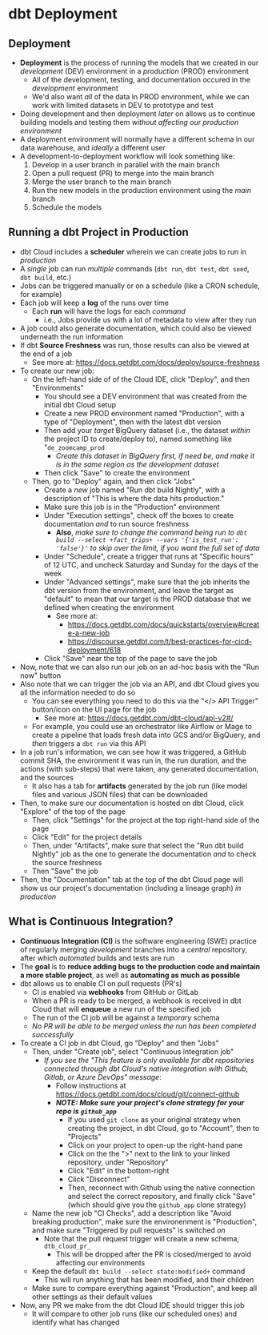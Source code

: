 # dbt Deployment


## Deployment
- **Deployment** is the process of running the models that we created in our *development* (DEV) environment in a *production* (PROD) environment
    - All of the development, testing, and documentation occured in the *development* environment
    - We'd also want *all* of the data in PROD environment, while we can work with limited datasets in DEV to prototype and test
- Doing development and then deployment *later* on allows us to continue building models and testing them *without affecting our production environment*
- A deployment environment will normally have a different schema in our data warehouse, and *ideally* a different user
- A development-to-deployment workflow will look something like: 
    1. Develop in a user branch in parallel with the main branch
    2. Open a pull request (PR) to merge into the main branch 
    3. Merge the user branch to the main branch
    4. Run the new models in the production environment using the *main* branch 
    5. Schedule the models


## Running a dbt Project in Production
- dbt Cloud includes a **scheduler** wherein we can create jobs to run in *production*
- A *single* job can run *multiple* commands (`dbt run`, `dbt test`, `dbt seed`, `dbt build`, etc.)
- Jobs can be triggered manually or on a schedule (like a CRON schedule, for example)
- Each job will keep a **log** of the runs over time
    - Each **run** will have the logs for each *command*
        - i.e., Jobs provide us with a lot of metadata to view after they run
- A job could also generate documentation, which could also be viewed underneath the run information
- If dbt **Source Freshness** was run, those results can also be viewed at the end of a job
    - See more at: https://docs.getdbt.com/docs/deploy/source-freshness
- To create our new job:
    - On the left-hand side of of the Cloud IDE, click "Deploy", and then "Environments"
        - You should see a DEV environment that was created from the initial dbt Cloud setup
        - Create a new PROD environment named "Production", with a type of "Deployment", then with the latest dbt version
        - Then add your *target* BigQuery dataset (i.e., the dataset *within* the project ID to create/deploy to), named something like "`de_zoomcamp_prod`
            - *Create this dataset in BigQuery first, if need be, and make it is in the same region as the development dataset*
        - Then click "Save" to create the environment
    - Then, go to "Deploy" again, and then click "Jobs"
        - Create a *new* job named "Run dbt build Nightly", with a description of "This is where the data hits production."
        - Make sure this job is in the "Production" environment
        - Under "Execution settings", check off the boxes to create documentation *and* to run source freshness
            - **Also**, *make sure to change the command being run to `dbt build --select +fact_trips+ --vars '{'is_test_run': 'false'}'` to skip over the limit, if you want the full set of data*
        - Under "Schedule", create a trigger that runs at "Specific hours" of 12 UTC, and uncheck Saturday and Sunday for the days of the week
        - Under "Advanced settings", make sure that the job inherits the dbt version from the environment, and leave the target as "default" to mean that our target is the PROD database that we defined when creating the environment
            - See more at:
                - https://docs.getdbt.com/docs/quickstarts/overview#create-a-new-job
                - https://discourse.getdbt.com/t/best-practices-for-cicd-deployment/618
        - Click "Save" near the top of the page to save the job
- Now, note that we can also run our job on an ad-hoc basis with the "Run now" button
- Also note that we can trigger the job via an API, and dbt Cloud gives you all the information needed to do so
    - You can see everything you need to do this via the "</> API Trigger" button/icon on the UI page for the job
        - See more at: https://docs.getdbt.com/dbt-cloud/api-v2#/
    - For example, you could use an orchestrator like Airflow or Mage to create a pipeline that loads fresh data into GCS and/or BigQuery, and *then* triggers a `dbt run` via this API
- In a job run's information, we can see how it was triggered, a GitHub commit SHA, the environment it was run in, the run duration, and the actions (with sub-steps) that were taken, any generated documentation, and the sources
    - It also has a tab for **artifacts** generated by the job run (like model files and various JSON files) that can be downloaded
- Then, to make sure our documentation is hosted on dbt Cloud, click "Explore" of the top of the page
    - Then, click "Settings" for the project at the top right-hand side of the page
    - Click "Edit" for the project details
    - Then, under "Artifacts", make sure that select the "Run dbt build Nightly" job as the one to generate the documentation *and* to check the source freshness
    - Then "Save" the job
- Then, the "Documentation" tab at the top of the dbt Cloud page will show us our project's documentation (including a lineage graph) *in production*


## What is Continuous Integration?
- **Continuous Integration (CI)** is the software engineering (SWE) practice of regularly merging *development* branches into a *central* repository, after which *automated* builds and tests are run
- The **goal** is to **reduce adding bugs to the production code and maintain a more stable project**, as well as **automating as much as possible**
- dbt allows us to enable CI on pull requests (PR's)
    - CI is enabled via **webhooks** from GitHub or GitLab
    - When a PR is ready to be merged, a webhook is received in dbt Cloud that will **enqueue** a new run of the specified job
    - The run of the CI job will be against a *temporary* schema
    - *No PR will be able to be merged unless the run has been completed successfully*
- To create a CI job in dbt Cloud, go "Deploy" and then "Jobs"
    - Then, under "Create job", select "Continuous integration job"
        - *If you see the "This feature is only available for dbt repositories connected through dbt Cloud's native integration with Github, Gitlab, or Azure DevOps" message*:
            - Follow instructions at https://docs.getdbt.com/docs/cloud/git/connect-github
            - ***NOTE: Make sure your project's clone strategy for your repo is `github_app`***
                - If you used `git clone` as your original strategy when creating the project, in dbt Cloud, go to "Account", then to "Projects"
                - Click on your project to open-up the right-hand pane
                - Click on the the ">" next to the link to your linked repository, under "Repository"                
                - Click "Edit" in the bottom-right
                - Click "Disconnect"
                - Then, reconnect with Github using the native connection and select the correct repository, and finally click "Save" (which should give you the `github_app` clone strategy)
    - Name the new job "CI Checks", add a description like "Avoid breaking production", make sure the environenment is "Production", and make sure "Triggered by pull requests" is switched *on*
        - Note that the pull request trigger will create a new schema, `dtb_cloud_pr_`
            - This will be dropped after the PR is closed/merged to avoid affecting our environments
    - Keep the default `dbt build --select state:modified+` command
        - This will run anything that has been modified, and their children
    - Make sure to compare everything against "Production", and keep all other settings as their default values
- Now, any PR we make from the dbt Cloud IDE should trigger this job
    - It will compare to other job runs (like our scheduled ones) and identify what has changed
